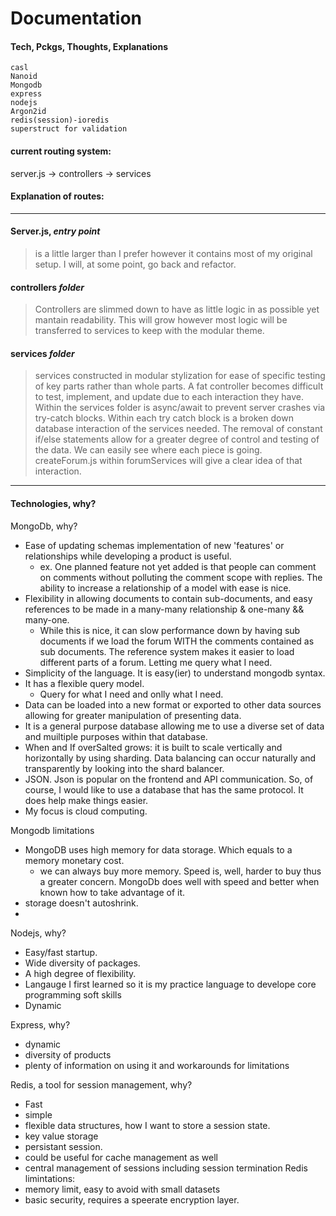 # Documentation

#### Tech, Pckgs, Thoughts, Explanations

```
casl
Nanoid 
Mongodb
express
nodejs
Argon2id
redis(session)-ioredis
superstruct for validation
```

#### current routing system:
server.js -> controllers -> services


#### Explanation of routes:

---
#### Server.js, _entry point_
>is a little larger than I prefer however it contains most of my original setup. I will, at some point, go back and refactor.
#### controllers _folder_
>Controllers are slimmed down to have as little logic in as possible yet mantain readability. This will grow however
most logic will be transferred to services to keep with the modular theme.
#### services _folder_
>services constructed in modular stylization for ease of specific testing of key parts rather than whole parts. A fat
controller becomes difficult to test, implement, and update due to each interaction they have. Within the services
folder is async/await to prevent server crashes via try-catch blocks. Within each try catch block is a broken down
database interaction of the services needed. The removal of constant if/else statements allow for a greater degree
of control and testing of the data. We can easily see where each piece is going. createForum.js within
forumServices will give a clear idea of that interaction.
---
#### Technologies, why?

MongoDb, why?
* Ease of updating schemas implementation of new 'features' or relationships while developing a product is useful.
    * ex. One planned feature not yet added is that people can comment on comments without polluting the comment scope
      with replies. The ability to increase a relationship of a model with ease is nice.
* Flexibility in allowing documents to contain sub-documents, and easy references to be made in a many-many relationship & one-many && many-one.
    * While this is nice, it can slow performance down by having sub documents if we load the forum WITH the
      comments contained as sub documents. The reference system makes it easier to load different parts of a forum.
      Letting me query what I need.
* Simplicity of the language. It is easy(ier) to understand mongodb syntax.
* It has a flexible query model.
    * Query for what I need and onlly what I need.
* Data can be loaded into a new format or exported to other data sources allowing for greater manipulation of presenting data.
* It is a general purpose database allowing me to use a diverse set of data and muiltiple purposes within that database.
* When and If overSalted grows: it is built to scale vertically and horizontally by using sharding. Data balancing can occur naturally and transparently by looking into the shard balancer.
* JSON. Json is popular on the frontend and API communication. So, of course, I would like to use a database that
  has the same protocol. It does help make things easier.
* My focus is cloud computing.

Mongodb limitations 
* MongoDB uses high memory for data storage. Which equals to a memory monetary cost.
  * we can always buy more memory. Speed is, well, harder to buy thus a greater concern. MongoDb does well with speed and better when known how to take advantage of it.
* storage doesn't autoshrink.
* 

Nodejs, why?
* Easy/fast startup. 
* Wide diversity of packages. 
* A high degree of flexibility.
* Langauge I first learned so it is my practice language to develope core programming soft skills
* Dynamic

Express, why?
* dynamic
* diversity of products
* plenty of information on using it and workarounds for limitations

Redis, a tool for session management, why?
* Fast
* simple
* flexible data structures, how I want to store a session state.
* key value storage
* persistant session.
* could be useful for cache management as well
* central management of sessions including session termination
Redis limintations:
* memory limit, easy to avoid with small datasets
* basic security, requires a speerate encryption layer.

